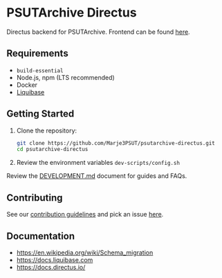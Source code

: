 # PSUTArchive Directus

Directus backend for PSUTArchive. Frontend can be found [here](https://github.com/Marje3PSUT/psutarchive).

## Requirements

- `build-essential`
- Node.js, npm (LTS recommended)
- Docker
- [Liquibase](https://docs.liquibase.com/start/install/liquibase-linux.html)

## Getting Started

1. Clone the repository:
   ```bash
   git clone https://github.com/Marje3PSUT/psutarchive-directus.git
   cd psutarchive-directus
   ```
2. Review the environment variables `dev-scripts/config.sh`

Review the [DEVELOPMENT.md](DEVELOPMENT.md) document for guides and FAQs.

## Contributing

See our [contribution guidelines](https://github.com/Marje3PSUT/.github/blob/main/CONTRIBUTING.md) and pick an
issue [here](https://github.com/orgs/Marje3PSUT/projects/1).

## Documentation

- https://en.wikipedia.org/wiki/Schema_migration
- https://docs.liquibase.com
- https://docs.directus.io/